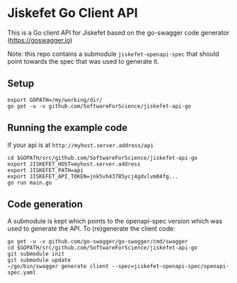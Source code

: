 # Jiskefet Go Client API
This is a Go client API for Jiskefet based on the go-swagger code generator (https://goswagger.io)

Note: this repo contains a submodule `jiskefet-openapi-spec` that should point towards the spec that was used to generate it.

## Setup
```
export GOPATH=/my/working/dir/
go get -u -v github.com/SoftwareForScience/jiskefet-api-go
```


## Running the example code
If your api is at `http://myhost.server.address/api`

```
cd $GOPATH/src/github.com/SoftwareForScience/jiskefet-api-go
export JISKEFET_HOST=myhost.server.address
export JISKEFET_PATH=api
export JISKEFET_API_TOKEN=jnk5vh43785ycj4gdvlvm84fg...
go run main.go
```


## Code generation
A submodule is kept which points to the openapi-spec version which was used to generate the API.
To (re)generate the client code:
```
go get -u -v github.com/go-swagger/go-swagger/cmd/swagger
cd $GOPATH/src/github.com/SoftwareForScience/jiskefet-api-go
git submodule init
git submodule update
~/go/bin/swagger generate client --spec=jiskefet-openapi-spec/openapi-spec.yaml
```
